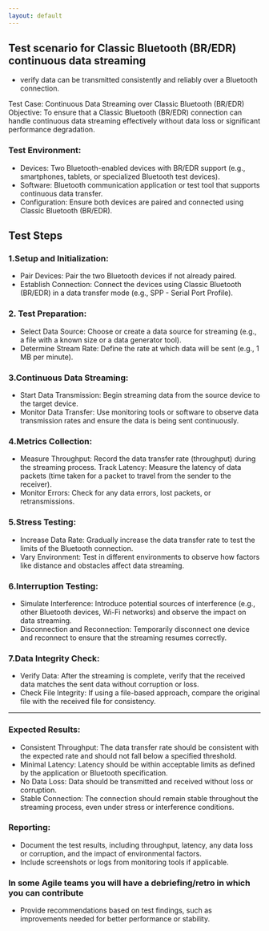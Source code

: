 ```yaml
---
layout: default
---
```


## Test scenario for Classic Bluetooth (BR/EDR) continuous data streaming 

* verify data can be transmitted consistently and reliably over a Bluetooth connection. 

Test Case: Continuous Data Streaming over Classic Bluetooth (BR/EDR)
Objective:
To ensure that a Classic Bluetooth (BR/EDR) connection can handle continuous data streaming effectively without data loss or significant performance degradation.

### Test Environment:

* Devices: Two Bluetooth-enabled devices with BR/EDR support (e.g., smartphones, tablets, or specialized Bluetooth test devices).
* Software: Bluetooth communication application or test tool that supports continuous data transfer.
* Configuration: Ensure both devices are paired and connected using Classic Bluetooth (BR/EDR).

## Test Steps

### 1.Setup and Initialization:

* Pair Devices: Pair the two Bluetooth devices if not already paired.
* Establish Connection: Connect the devices using Classic Bluetooth (BR/EDR) in a data transfer mode (e.g., SPP - Serial Port Profile).

### 2. Test Preparation:

* Select Data Source: Choose or create a data source for streaming (e.g., a file with a known size or a data generator tool).
* Determine Stream Rate: Define the rate at which data will be sent (e.g., 1 MB per minute).

### 3.Continuous Data Streaming:

* Start Data Transmission: Begin streaming data from the source device to the target device.
* Monitor Data Transfer: Use monitoring tools or software to observe data transmission rates and ensure the data is being sent continuously.

### 4.Metrics Collection:

* Measure Throughput: Record the data transfer rate (throughput) during the streaming process.
Track Latency: Measure the latency of data packets (time taken for a packet to travel from the sender to the receiver).
* Monitor Errors: Check for any data errors, lost packets, or retransmissions.

### 5.Stress Testing:

* Increase Data Rate: Gradually increase the data transfer rate to test the limits of the Bluetooth connection.
* Vary Environment: Test in different environments to observe how factors like distance and obstacles affect data streaming.

### 6.Interruption Testing:

* Simulate Interference: Introduce potential sources of interference (e.g., other Bluetooth devices, Wi-Fi networks) and observe the impact on data streaming.
* Disconnection and Reconnection: Temporarily disconnect one device and reconnect to ensure that the streaming resumes correctly.

### 7.Data Integrity Check:

* Verify Data: After the streaming is complete, verify that the received data matches the sent data without corruption or loss.
* Check File Integrity: If using a file-based approach, compare the original file with the received file for consistency.

---

### Expected Results:

* Consistent Throughput: The data transfer rate should be consistent with the expected rate and should not fall below a specified threshold.
* Minimal Latency: Latency should be within acceptable limits as defined by the application or Bluetooth specification.
* No Data Loss: Data should be transmitted and received without loss or corruption.
* Stable Connection: The connection should remain stable throughout the streaming process, even under stress or interference conditions.

### Reporting:

* Document the test results, including throughput, latency, any data loss or corruption, and the impact of environmental factors.
* Include screenshots or logs from monitoring tools if applicable.

### In some Agile teams you will have a debriefing/retro in which you can contribute

* Provide recommendations based on test findings, such as improvements needed for better performance or stability.
